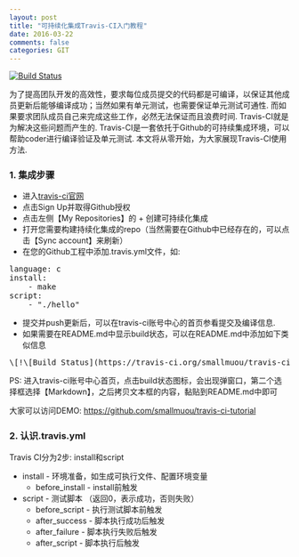 ```yaml
---
layout: post
title: "可持续化集成Travis-CI入门教程"
date: 2016-03-22
comments: false
categories: GIT
---
```


[![Build Status](https://travis-ci.org/smallmuou/travis-ci-tutorial.svg?branch=master)](https://travis-ci.org/smallmuou/travis-ci-tutorial)

为了提高团队开发的高效性，要求每位成员提交的代码都是可编译，以保证其他成员更新后能够编译成功；当然如果有单元测试，也需要保证单元测试可通性. 而如果要求团队成员自己来完成这些工作，必然无法保证而且浪费时间. Travis-CI就是为解决这些问题而产生的. Travis-CI是一套依托于Github的可持续集成环境，可以帮助coder进行编译验证及单元测试. 本文将从零开始，为大家展现Travis-CI使用方法.

### 1. 集成步骤
* 进入[travis-ci官网](https://travis-ci.org)
* 点击Sign Up并取得Github授权
* 点击左侧【My Repositories】的 + 创建可持续化集成
* 打开您需要构建持续化集成的repo（当然需要在Github中已经存在的，可以点击【Sync account】来刷新）
* 在您的Github工程中添加.travis.yml文件，如:
<pre>
language: c
install:
    - make 
script:
    - "./hello"
</pre>
* 提交并push更新后，可以在travis-ci账号中心的首页参看提交及编译信息.
* 如果需要在README.md中显示build状态，可以在README.md中添加如下类似信息
<pre>
\[!\[Build Status](https://travis-ci.org/smallmuou/travis-ci-tutorial.svg?branch=master)](https://travis-ci.org/smallmuou/travis-ci-tutorial)
</pre>
PS: 进入travis-ci账号中心首页，点击build状态图标，会出现弹窗口，第二个选择框选择【Markdown】，之后拷贝文本框的内容，黏贴到README.md中即可

大家可以访问DEMO: https://github.com/smallmuou/travis-ci-tutorial

### 2. 认识.travis.yml
Travis CI分为2步: install和script

* install - 环境准备，如生成可执行文件、配置环境变量
	* before_install - install前触发
* script - 测试脚本 （返回0，表示成功，否则失败）
	* before_script - 执行测试脚本前触发	
	* after_success - 脚本执行成功后触发
	* after_failure - 脚本执行失败后触发
	* after_script - 脚本执行后触发
